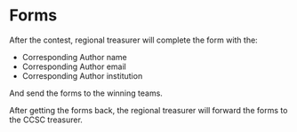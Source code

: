 # Forms

After the contest, regional treasurer will complete the form with the:

- Corresponding Author name
- Corresponding Author email
- Corresponding Author institution

And send the forms to the winning teams. 

After getting the forms back, the regional treasurer will forward the forms to the CCSC treasurer. 
